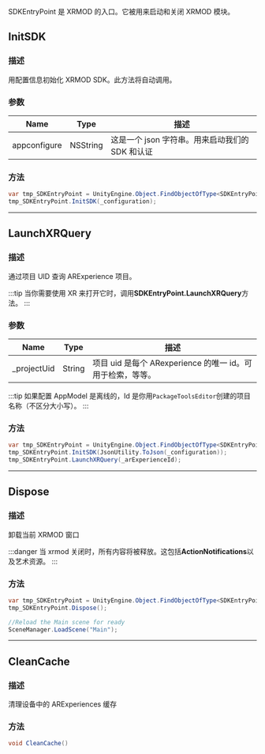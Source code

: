 SDKEntryPoint 是 XRMOD 的入口。它被用来启动和关闭 XRMOD 模块。

## InitSDK

### 描述

用配置信息初始化 XRMOD SDK。此方法将自动调用。

### 参数

| Name         | Type     | 描述                                            |
| ------------ | -------- | ----------------------------------------------- |
| appconfigure | NSString | 这是一个 json 字符串。用来启动我们的 SDK 和认证 |

### 方法

```cs
var tmp_SDKEntryPoint = UnityEngine.Object.FindObjectOfType<SDKEntryPoint>();
tmp_SDKEntryPoint.InitSDK(_configuration);
```

---

## LaunchXRQuery

### 描述

通过项目 UID 查询 ARExperience 项目。

:::tip
当你需要使用 XR 来打开它时，调用**SDKEntryPoint.LaunchXRQuery**方法。
:::

### 参数

| Name         | Type   | 描述                                                       |
| ------------ | ------ | ---------------------------------------------------------- |
| \_projectUid | String | 项目 uid 是每个 ARexperience 的唯一 id。可用于检索，等等。 |

:::tip
如果配置 AppModel 是离线的，Id 是你用`PackageToolsEditor`创建的项目名称（不区分大小写）。
:::

### 方法

```cs
var tmp_SDKEntryPoint = UnityEngine.Object.FindObjectOfType<SDKEntryPoint>();
tmp_SDKEntryPoint.InitSDK(JsonUtility.ToJson(_configuration));
tmp_SDKEntryPoint.LaunchXRQuery(_arExperienceId);
```

---

## Dispose

### 描述

卸载当前 XRMOD 窗口

:::danger
当 xrmod 关闭时，所有内容将被释放。这包括**ActionNotifications**以及艺术资源。
:::

### 方法

```cs
var tmp_SDKEntryPoint = UnityEngine.Object.FindObjectOfType<SDKEntryPoint>();
tmp_SDKEntryPoint.Dispose();

//Reload the Main scene for ready
SceneManager.LoadScene("Main");
```

---

## CleanCache

### 描述

清理设备中的 ARExperiences 缓存

### 方法

```cs
void CleanCache()
```
